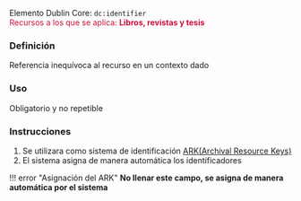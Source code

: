 Elemento Dublin Core: `dc:identifier`  
<span style="color:#CD113B">Recursos a los que se aplica: __Libros, revistas y tesis__ </span>  

### __Definición__
Referencia inequívoca al recurso en un contexto dado

### __Uso__
Obligatorio y no repetible  

### __Instrucciones__
1. Se utilizara como sistema de identificación [ARK(Archival Resource Keys)](https://www.arks.org) 
2. El sistema asigna de manera automática los identificadores

!!! error "Asignación del ARK"
    **No llenar este campo, se asigna de manera automática por el sistema**

